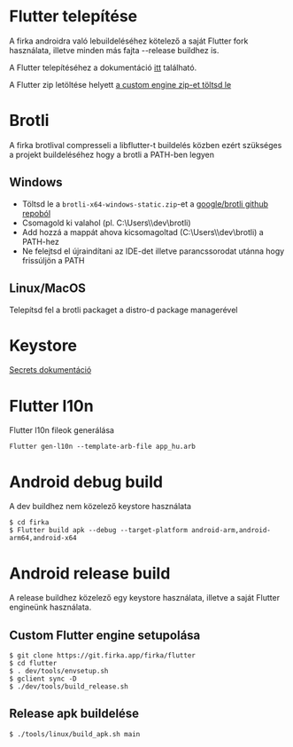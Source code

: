 # Flutter telepítése

A firka androidra való lebuildeléséhez kötelező a saját Flutter fork használata, illetve minden más fajta --release buildhez is.

A Flutter telepítéséhez a dokumentáció [itt](https://docs.flutter.dev/get-started/install) található.

A Flutter zip letöltése helyett [a custom engine zip-et töltsd le](https://git.firka.app/firka/flutter/archive/main.zip)

# Brotli

A firka brotlival compresseli a libflutter-t buildelés közben ezért szükséges a projekt
buildeléséhez hogy a brotli a PATH-ben legyen

## Windows
- Töltsd le a `brotli-x64-windows-static.zip`-et a [google/brotli github repoból](https://github.com/google/brotli/releases/latest)
- Csomagold ki valahol (pl. C:\Users\\<username>\dev\brotli)
- Add hozzá a mappát ahova kicsomagoltad (C:\Users\\<username>\dev\brotli) a PATH-hez
- Ne felejtsd el újraindítani az IDE-det illetve parancssorodat utánna hogy frissúljön a PATH

## Linux/MacOS
Telepítsd fel a brotli packaget a distro-d package managerével

# Keystore

[Secrets dokumentáció](secrets/README.md)

# Flutter l10n

Flutter l10n fileok generálása

```shell
Flutter gen-l10n --template-arb-file app_hu.arb
```

# Android debug build

A dev buildhez nem közelező keystore használata
```shell
$ cd firka
$ Flutter build apk --debug --target-platform android-arm,android-arm64,android-x64
```

# Android release build

A release buildhez közelező egy keystore használata, illetve a saját Flutter engineünk használata.

## Custom Flutter engine setupolása

```shell
$ git clone https://git.firka.app/firka/flutter
$ cd flutter
$ . dev/tools/envsetup.sh
$ gclient sync -D
$ ./dev/tools/build_release.sh
```

## Release apk buildelése

```shell
$ ./tools/linux/build_apk.sh main
```